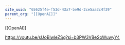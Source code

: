```yaml
---
site_uuid: "65625f4e-f53d-43a7-be9d-2ce5aa3c4f39"
parent_org: "[[OpenAI]]"
---
```


[[OpenAI]]

https://youtu.be/sUoBIwleZSg?si=b3PW3VBeSoWuwyY4
